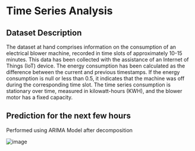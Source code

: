 # Time Series Analysis

## Dataset Description

The dataset at hand comprises information on the consumption of an electrical blower machine, recorded in time slots of approximately 10-15 minutes. This data has been collected with the assistance of an Internet of Things (IoT) device. The energy consumption has been calculated as the difference between the current and previous timestamps. If the energy consumption is null or less than 0.5, it indicates that the machine was off during the corresponding time slot. The time series consumption is stationary over time, measured in kilowatt-hours (KWH), and the blower motor has a fixed capacity.


## Prediction for the next few hours

Performed using ARIMA Model after decomposition

![image](https://user-images.githubusercontent.com/100481554/232286924-4890260f-39d1-481b-a943-bf420a438605.png)
